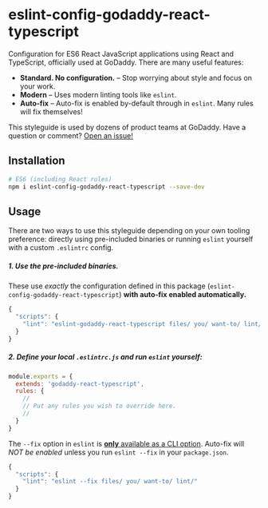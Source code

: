 # eslint-config-godaddy-react-typescript

Configuration for ES6 React JavaScript applications using React and TypeScript, officially used at GoDaddy. There are many useful features:

- **Standard. No configuration.** – Stop worrying about style and focus on your work.
- **Modern** – Uses modern linting tools like `eslint`.
- **Auto-fix** – Auto-fix is enabled by-default through in `eslint`. Many rules will fix themselves!

This styleguide is used by dozens of product teams at GoDaddy. Have a question or comment? [Open an issue!](https://github.com/godaddy/javascript/issues/new)

## Installation

``` sh
# ES6 (including React rules)
npm i eslint-config-godaddy-react-typescript --save-dev
```

## Usage

There are two ways to use this styleguide depending on your own tooling preference: directly using pre-included binaries or running `eslint` yourself with a custom `.eslintrc` config.

##### 1. Use the pre-included binaries.

These use _exactly_ the configuration defined in this  package (`eslint-config-godaddy-react-typescript`) **with auto-fix enabled automatically.**

``` js
{
  "scripts": {
    "lint": "eslint-godaddy-react-typescript files/ you/ want-to/ lint/"
  }
}
```

##### 2. Define your local `.eslintrc.js` and run `eslint` yourself:

``` js
module.exports = {
  extends: 'godaddy-react-typescript',
  rules: {
    //
    // Put any rules you wish to override here.
    //
  }
}
```

The `--fix` option in `eslint` is [**only** available as a CLI option](https://github.com/eslint/eslint/issues/8041). Auto-fix will *NOT be enabled* unless you run `eslint --fix` in your `package.json`.

``` js
{
  "scripts": {
    "lint": "eslint --fix files/ you/ want-to/ lint/"
  }
}
```
